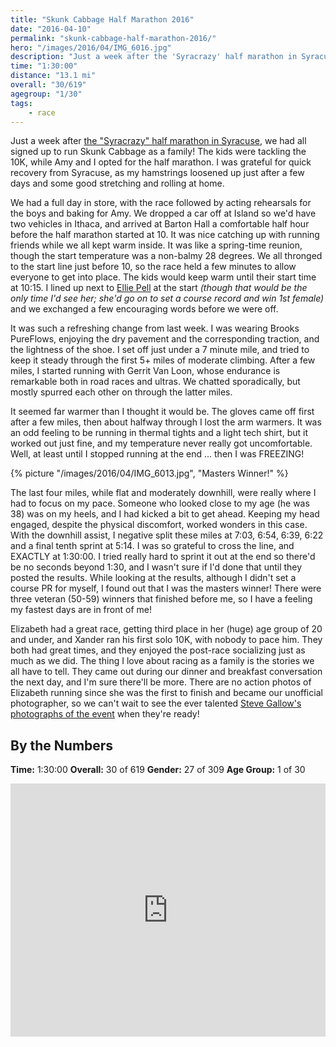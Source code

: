 ```yaml
---
title: "Skunk Cabbage Half Marathon 2016"
date: "2016-04-10"
permalink: "skunk-cabbage-half-marathon-2016/"
hero: "/images/2016/04/IMG_6016.jpg"
description: "Just a week after the 'Syracrazy' half marathon in Syracuse, we had all signed up to run Skunk Cabbage as a family! The kids were tackling the 10K, while Amy and I opted for the half marathon."
time: "1:30:00"
distance: "13.1 mi"
overall: "30/619"
agegroup: "1/30"
tags:
    - race
---
```


Just a week after [the "Syracrazy" half marathon in Syracuse](/syracuse-half-marathon-2016/), we had all signed up to run Skunk Cabbage as a family! The kids were tackling the 10K, while Amy and I opted for the half marathon. I was grateful for quick recovery from Syracuse, as my hamstrings loosened up just after a few days and some good stretching and rolling at home.

We had a full day in store, with the race followed by acting rehearsals for the boys and baking for Amy. We dropped a car off at Island so we'd have two vehicles in Ithaca, and arrived at Barton Hall a comfortable half hour before the half marathon started at 10. It was nice catching up with running friends while we all kept warm inside. It was like a spring-time reunion, though the start temperature was a non-balmy 28 degrees. We all thronged to the start line just before 10, so the race held a few minutes to allow everyone to get into place. The kids would keep warm until their start time at 10:15. I lined up next to [Ellie Pell](https://ellieslicesbagels.wordpress.com/) at the start _(though that would be the only time I'd see her; she'd go on to set a course record and win 1st female)_ and we exchanged a few encouraging words before we were off.

It was such a refreshing change from last week. I was wearing Brooks PureFlows, enjoying the dry pavement and the corresponding traction, and the lightness of the shoe. I set off just under a 7 minute mile, and tried to keep it steady through the first 5+ miles of moderate climbing. After a few miles, I started running with Gerrit Van Loon, whose endurance is remarkable both in road races and ultras. We chatted sporadically, but mostly spurred each other on through the latter miles.

It seemed far warmer than I thought it would be. The gloves came off first after a few miles, then about halfway through I lost the arm warmers. It was an odd feeling to be running in thermal tights and a light tech shirt, but it worked out just fine, and my temperature never really got uncomfortable. Well, at least until I stopped running at the end ... then I was FREEZING!

{% picture "/images/2016/04/IMG_6013.jpg", "Masters Winner!" %}

The last four miles, while flat and moderately downhill, were really where I had to focus on my pace. Someone who looked close to my age (he was 38) was on my heels, and I had kicked a bit to get ahead. Keeping my head engaged, despite the physical discomfort, worked wonders in this case. With the downhill assist, I negative split these miles at 7:03, 6:54, 6:39, 6:22 and a final tenth sprint at 5:14. I was so grateful to cross the line, and EXACTLY at 1:30:00. I tried really hard to sprint it out at the end so there'd be no seconds beyond 1:30, and I wasn't sure if I'd done that until they posted the results. While looking at the results, although I didn't set a course PR for myself, I found out that I was the masters winner! There were three veteran (50-59) winners that finished before me, so I have a feeling my fastest days are in front of me!

Elizabeth had a great race, getting third place in her (huge) age group of 20 and under, and Xander ran his first solo 10K, with nobody to pace him. They both had great times, and they enjoyed the post-race socializing just as much as we did. The thing I love about racing as a family is the stories we all have to tell. They came out during our dinner and breakfast conversation the next day, and I'm sure there'll be more. There are no action photos of Elizabeth running since she was the first to finish and became our unofficial photographer, so we can't wait to see the ever talented [Steve Gallow's photographs of the event](http://stevegallow.smugmug.com/Sports/Skunk-Cabbage-FLRC) when they're ready!

## By the Numbers

**Time:** 1:30:00 
**Overall:** 30 of 619 
**Gender:** 27 of 309 
**Age Group:** 1 of 30

<iframe src="https://www.strava.com/activities/541765023/embed/6ba983c646c554bcb5ccef6292cc18478c5c8d00" width="100%" height="405" frameborder="0" scrolling="no"></iframe>
